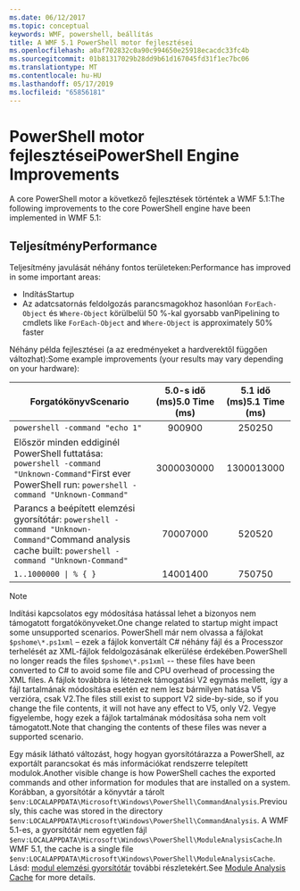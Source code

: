 ```yaml
---
ms.date: 06/12/2017
ms.topic: conceptual
keywords: WMF, powershell, beállítás
title: A WMF 5.1 PowerShell motor fejlesztései
ms.openlocfilehash: a0af702832c0a90c994650e25918ecacdc33fc4b
ms.sourcegitcommit: 01b81317029b28dd9b61d167045fd31f1ec7bc06
ms.translationtype: MT
ms.contentlocale: hu-HU
ms.lasthandoff: 05/17/2019
ms.locfileid: "65856181"
---
```

# <a name="powershell-engine-improvements"></a><span data-ttu-id="00c96-103">PowerShell motor fejlesztései</span><span class="sxs-lookup"><span data-stu-id="00c96-103">PowerShell Engine Improvements</span></span>

<span data-ttu-id="00c96-104">A core PowerShell motor a következő fejlesztések történtek a WMF 5.1:</span><span class="sxs-lookup"><span data-stu-id="00c96-104">The following improvements to the core PowerShell engine have been implemented in WMF 5.1:</span></span>

## <a name="performance"></a><span data-ttu-id="00c96-105">Teljesítmény</span><span class="sxs-lookup"><span data-stu-id="00c96-105">Performance</span></span>

<span data-ttu-id="00c96-106">Teljesítmény javulását néhány fontos területeken:</span><span class="sxs-lookup"><span data-stu-id="00c96-106">Performance has improved in some important areas:</span></span>

- <span data-ttu-id="00c96-107">Indítás</span><span class="sxs-lookup"><span data-stu-id="00c96-107">Startup</span></span>
- <span data-ttu-id="00c96-108">Az adatcsatornás feldolgozás parancsmagokhoz hasonlóan `ForEach-Object` és `Where-Object` körülbelül 50 %-kal gyorsabb van</span><span class="sxs-lookup"><span data-stu-id="00c96-108">Pipelining to cmdlets like `ForEach-Object` and `Where-Object` is approximately 50% faster</span></span>

<span data-ttu-id="00c96-109">Néhány példa fejlesztései (a az eredményeket a hardverektől függően változhat):</span><span class="sxs-lookup"><span data-stu-id="00c96-109">Some example improvements (your results may vary depending on your hardware):</span></span>

| <span data-ttu-id="00c96-110">Forgatókönyv</span><span class="sxs-lookup"><span data-stu-id="00c96-110">Scenario</span></span> | <span data-ttu-id="00c96-111">5.0-s idő (ms)</span><span class="sxs-lookup"><span data-stu-id="00c96-111">5.0 Time (ms)</span></span> | <span data-ttu-id="00c96-112">5.1 idő (ms)</span><span class="sxs-lookup"><span data-stu-id="00c96-112">5.1 Time (ms)</span></span> |
| -------- | :---------------: | :---------------: |
| `powershell -command "echo 1"` | <span data-ttu-id="00c96-113">900</span><span class="sxs-lookup"><span data-stu-id="00c96-113">900</span></span> | <span data-ttu-id="00c96-114">250</span><span class="sxs-lookup"><span data-stu-id="00c96-114">250</span></span> |
| <span data-ttu-id="00c96-115">Először minden eddiginél PowerShell futtatása: `powershell -command "Unknown-Command"`</span><span class="sxs-lookup"><span data-stu-id="00c96-115">First ever PowerShell run: `powershell -command "Unknown-Command"`</span></span> | <span data-ttu-id="00c96-116">30000</span><span class="sxs-lookup"><span data-stu-id="00c96-116">30000</span></span> | <span data-ttu-id="00c96-117">13000</span><span class="sxs-lookup"><span data-stu-id="00c96-117">13000</span></span> |
| <span data-ttu-id="00c96-118">Parancs a beépített elemzési gyorsítótár: `powershell -command "Unknown-Command"`</span><span class="sxs-lookup"><span data-stu-id="00c96-118">Command analysis cache built: `powershell -command "Unknown-Command"`</span></span> | <span data-ttu-id="00c96-119">7000</span><span class="sxs-lookup"><span data-stu-id="00c96-119">7000</span></span> | <span data-ttu-id="00c96-120">520</span><span class="sxs-lookup"><span data-stu-id="00c96-120">520</span></span> |
| <code>1..1000000 &#124; % { }</code> | <span data-ttu-id="00c96-121">1400</span><span class="sxs-lookup"><span data-stu-id="00c96-121">1400</span></span> | <span data-ttu-id="00c96-122">750</span><span class="sxs-lookup"><span data-stu-id="00c96-122">750</span></span> |

> [!NOTE]
> <span data-ttu-id="00c96-123">Indítási kapcsolatos egy módosítása hatással lehet a bizonyos nem támogatott forgatókönyveket.</span><span class="sxs-lookup"><span data-stu-id="00c96-123">One change related to startup might impact some unsupported scenarios.</span></span> <span data-ttu-id="00c96-124">PowerShell már nem olvassa a fájlokat `$pshome\*.ps1xml` – ezek a fájlok konvertált C# néhány fájl és a Processzor terhelését az XML-fájlok feldolgozásának elkerülése érdekében.</span><span class="sxs-lookup"><span data-stu-id="00c96-124">PowerShell no longer reads the files `$pshome\*.ps1xml` -- these files have been converted to C# to avoid some file and CPU overhead of processing the XML files.</span></span> <span data-ttu-id="00c96-125">A fájlok továbbra is léteznek támogatási V2 egymás mellett, így a fájl tartalmának módosítása esetén ez nem lesz bármilyen hatása V5 verzióra, csak V2.</span><span class="sxs-lookup"><span data-stu-id="00c96-125">The files still exist to support V2 side-by-side, so if you change the file contents, it will not have any effect to V5, only V2.</span></span> <span data-ttu-id="00c96-126">Vegye figyelembe, hogy ezek a fájlok tartalmának módosítása soha nem volt támogatott.</span><span class="sxs-lookup"><span data-stu-id="00c96-126">Note that changing the contents of these files was never a supported scenario.</span></span>

<span data-ttu-id="00c96-127">Egy másik látható változást, hogy hogyan gyorsítótárazza a PowerShell, az exportált parancsokat és más információkat rendszerre telepített modulok.</span><span class="sxs-lookup"><span data-stu-id="00c96-127">Another visible change is how PowerShell caches the exported commands and other information for modules that are installed on a system.</span></span> <span data-ttu-id="00c96-128">Korábban, a gyorsítótár a könyvtár a tárolt `$env:LOCALAPPDATA\Microsoft\Windows\PowerShell\CommandAnalysis`.</span><span class="sxs-lookup"><span data-stu-id="00c96-128">Previously, this cache was stored in the directory `$env:LOCALAPPDATA\Microsoft\Windows\PowerShell\CommandAnalysis`.</span></span> <span data-ttu-id="00c96-129">A WMF 5.1-es, a gyorsítótár nem egyetlen fájl `$env:LOCALAPPDATA\Microsoft\Windows\PowerShell\ModuleAnalysisCache`.</span><span class="sxs-lookup"><span data-stu-id="00c96-129">In WMF 5.1, the cache is a single file `$env:LOCALAPPDATA\Microsoft\Windows\PowerShell\ModuleAnalysisCache`.</span></span> <span data-ttu-id="00c96-130">Lásd: [modul elemzési gyorsítótár](release-notes.md#module-analysis-cache) további részletekért.</span><span class="sxs-lookup"><span data-stu-id="00c96-130">See [Module Analysis Cache](release-notes.md#module-analysis-cache) for more details.</span></span>